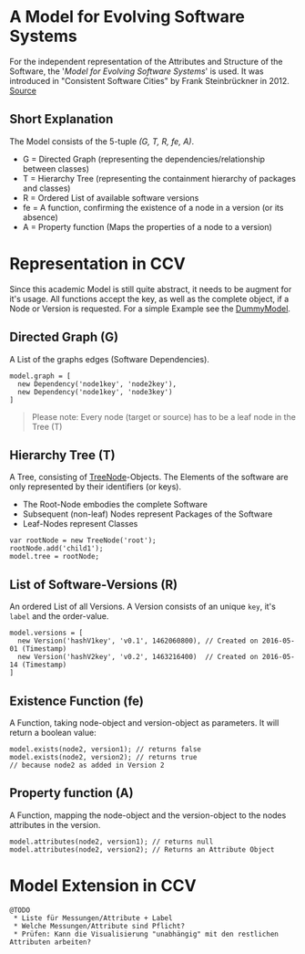 # A Model for Evolving Software Systems
For the independent representation of the Attributes and Structure of the Software, the '_Model for Evolving Software Systems_' is used.
It was introduced in "Consistent Software Cities" by Frank Steinbrückner in 2012. [Source][ConsistentCitiesPaper]

## Short Explanation
The Model consists of the 5-tuple _(G, T, R, fe, A)_.
 * G  = Directed Graph (representing the dependencies/relationship between classes)
 * T  = Hierarchy Tree (representing the containment hierarchy of packages and classes)
 * R  = Ordered List of available software versions
 * fe = A function, confirming the existence of a node in a version (or its absence)
 * A  = Property function (Maps the properties of a node to a version)


# Representation in CCV
Since this academic Model is still quite abstract, it needs to be augment for it's usage. All functions accept the key, as well as the complete object, if a Node or Version is requested.
For a simple Example see the [DummyModel][ZooExample].

## Directed Graph (G)
A List of the graphs edges (Software Dependencies).
```JS
model.graph = [
  new Dependency('node1key', 'node2key'),
  new Dependency('node1key', 'node3key')
]
```
> Please note: Every node (target or source) has to be a leaf node in the Tree (T)

## Hierarchy Tree (T)
A Tree, consisting of [TreeNode][TreeNodeFile]-Objects. The Elements of the software are only represented by their identifiers (or keys).

 * The Root-Node embodies the complete Software
 * Subsequent (non-leaf) Nodes represent Packages of the Software
 * Leaf-Nodes represent Classes
```JS
var rootNode = new TreeNode('root');
rootNode.add('child1');
model.tree = rootNode;
```

## List of Software-Versions (R)
An ordered List of all Versions. A Version consists of an unique `key`, it's `label` and the order-value.
```JS
model.versions = [
  new Version('hashV1key', 'v0.1', 1462060800), // Created on 2016-05-01 (Timestamp)
  new Version('hashV2key', 'v0.2', 1463216400)  // Created on 2016-05-14 (Timestamp)
]
```

## Existence Function (fe)
A Function, taking node-object and version-object as parameters. It will return a boolean value:
```JS
model.exists(node2, version1); // returns false
model.exists(node2, version2); // returns true 
// because node2 as added in Version 2
```

## Property function (A)
A Function, mapping the node-object and the version-object to the nodes attributes in the version.
```JS
model.attributes(node2, version1); // returns null
model.attributes(node2, version2); // Returns an Attribute Object
```


# Model Extension in CCV
```
@TODO
 * Liste für Messungen/Attribute + Label
 * Welche Messungen/Attribute sind Pflicht?
 * Prüfen: Kann die Visualisierung "unabhängig" mit den restlichen Attributen arbeiten?
```

[//]: #
   [ConsistentCitiesPaper]: <https://opus4.kobv.de/opus4-btu/frontdoor/index/index/docId/1681>
   [TreeNodeFile]: <components/TreeNode.js>
   [ZooExample]: <dummy.js>
